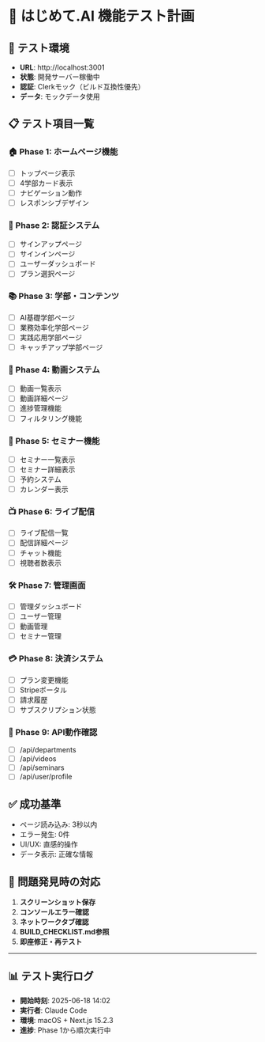 # 🧪 はじめて.AI 機能テスト計画

## 🎯 テスト環境
- **URL**: http://localhost:3001
- **状態**: 開発サーバー稼働中
- **認証**: Clerkモック（ビルド互換性優先）
- **データ**: モックデータ使用

## 📋 テスト項目一覧

### 🏠 Phase 1: ホームページ機能
- [ ] トップページ表示
- [ ] 4学部カード表示
- [ ] ナビゲーション動作
- [ ] レスポンシブデザイン

### 👤 Phase 2: 認証システム
- [ ] サインアップページ
- [ ] サインインページ  
- [ ] ユーザーダッシュボード
- [ ] プラン選択ページ

### 📚 Phase 3: 学部・コンテンツ
- [ ] AI基礎学部ページ
- [ ] 業務効率化学部ページ
- [ ] 実践応用学部ページ
- [ ] キャッチアップ学部ページ

### 🎥 Phase 4: 動画システム
- [ ] 動画一覧表示
- [ ] 動画詳細ページ
- [ ] 進捗管理機能
- [ ] フィルタリング機能

### 📅 Phase 5: セミナー機能
- [ ] セミナー一覧表示
- [ ] セミナー詳細表示
- [ ] 予約システム
- [ ] カレンダー表示

### 📺 Phase 6: ライブ配信
- [ ] ライブ配信一覧
- [ ] 配信詳細ページ
- [ ] チャット機能
- [ ] 視聴者数表示

### 🛠️ Phase 7: 管理画面
- [ ] 管理ダッシュボード
- [ ] ユーザー管理
- [ ] 動画管理
- [ ] セミナー管理

### 💳 Phase 8: 決済システム
- [ ] プラン変更機能
- [ ] Stripeポータル
- [ ] 請求履歴
- [ ] サブスクリプション状態

### 🔧 Phase 9: API動作確認
- [ ] /api/departments
- [ ] /api/videos
- [ ] /api/seminars
- [ ] /api/user/profile

## ✅ 成功基準
- ページ読み込み: 3秒以内
- エラー発生: 0件
- UI/UX: 直感的操作
- データ表示: 正確な情報

## 🚨 問題発見時の対応
1. **スクリーンショット保存**
2. **コンソールエラー確認**
3. **ネットワークタブ確認**
4. **BUILD_CHECKLIST.md参照**
5. **即座修正・再テスト**

---

## 📊 テスト実行ログ
- **開始時刻**: 2025-06-18 14:02
- **実行者**: Claude Code
- **環境**: macOS + Next.js 15.2.3
- **進捗**: Phase 1から順次実行中